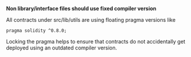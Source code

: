 ****Non library/interface files should use fixed compiler version****

All contracts under src/lib/utils are using floating pragma versions like 

```solidity
pragma solidity ^0.8.0;
```

Locking the pragma helps to ensure that contracts do not accidentally get deployed using an outdated compiler version.